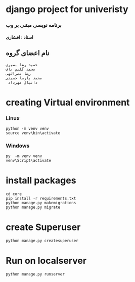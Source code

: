 # django project for univeristy
### برنامه نویسی مبتنی بر وب
#### استاد : افشاری

 ## نام اعضای گروه  

`حمید رضا بصیری ` 
<br>
` محمد گلیم باف ` 
<br>
` رضا نصرالهی  ` 
<br>
` محمد پارسا حسینی  `
<br>
`  دانیال مهرداد  ` 

# creating Virtual environment 
### Linux 
``` console
python -m venv venv
source venv\bin\activate
```
### Windows 
``` console
py  -m venv venv
venv\Script\activate
```
# install packages 
``` console
cd core
pip install -r requirements.txt
python manage.py makemigrations
python manage.py migrate
```
# create Superuser
``` console
python manage.py createsuperuser 
```
# Run on localserver
``` console
python manage.py runserver
```







